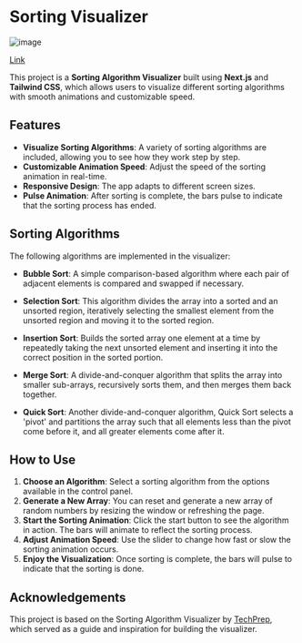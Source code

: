 # Sorting Visualizer
![image](https://github.com/user-attachments/assets/1572f35d-19f4-465a-a5f2-c56ce3542135)

[Link](https://sorting-visualizer.matteodevenuto.com)

This project is a **Sorting Algorithm Visualizer** built using **Next.js** and **Tailwind CSS**, which allows users to visualize different sorting algorithms with smooth animations and customizable speed.

## Features

- **Visualize Sorting Algorithms**: A variety of sorting algorithms are included, allowing you to see how they work step by step.
- **Customizable Animation Speed**: Adjust the speed of the sorting animation in real-time.
- **Responsive Design**: The app adapts to different screen sizes.
- **Pulse Animation**: After sorting is complete, the bars pulse to indicate that the sorting process has ended.

## Sorting Algorithms

The following algorithms are implemented in the visualizer:

- **Bubble Sort**: A simple comparison-based algorithm where each pair of adjacent elements is compared and swapped if necessary.
- **Selection Sort**: This algorithm divides the array into a sorted and an unsorted region, iteratively selecting the smallest element from the unsorted region and moving it to the sorted region.

- **Insertion Sort**: Builds the sorted array one element at a time by repeatedly taking the next unsorted element and inserting it into the correct position in the sorted portion.

- **Merge Sort**: A divide-and-conquer algorithm that splits the array into smaller sub-arrays, recursively sorts them, and then merges them back together.

- **Quick Sort**: Another divide-and-conquer algorithm, Quick Sort selects a 'pivot' and partitions the array such that all elements less than the pivot come before it, and all greater elements come after it.

## How to Use

1. **Choose an Algorithm**: Select a sorting algorithm from the options available in the control panel.
2. **Generate a New Array**: You can reset and generate a new array of random numbers by resizing the window or refreshing the page.
3. **Start the Sorting Animation**: Click the start button to see the algorithm in action. The bars will animate to reflect the sorting process.
4. **Adjust Animation Speed**: Use the slider to change how fast or slow the sorting animation occurs.
5. **Enjoy the Visualization**: Once sorting is complete, the bars will pulse to indicate that the sorting is done.

## Acknowledgements

This project is based on the Sorting Algorithm Visualizer by [TechPrep](https://www.youtube.com/watch?v=3ZmHjo_BfGw), which served as a guide and inspiration for building the visualizer.
